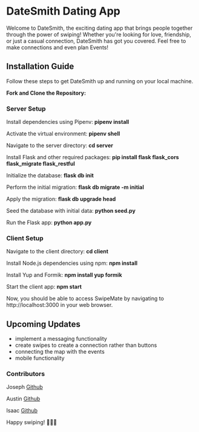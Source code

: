 # DateSmith Dating App

Welcome to DateSmith, the exciting dating app that brings people together through the power of swiping! Whether you're looking for love, friendship, or just a casual connection, DateSmith has got you covered. Feel free to make connections and even plan Events!

## Installation Guide
Follow these steps to get DateSmith up and running on your local machine.

**Fork and Clone the Repository:**

### Server Setup
Install dependencies using Pipenv:
**pipenv install**

Activate the virtual environment:
**pipenv shell**

Navigate to the server directory:
**cd server**

Install Flask and other required packages:
**pip install flask flask_cors flask_migrate flask_restful**

Initialize the database:
**flask db init**

Perform the initial migration:
**flask db migrate -m initial**

Apply the migration:
**flask db upgrade head**

Seed the database with initial data:
**python seed.py**

Run the Flask app:
**python app.py**

### Client Setup
Navigate to the client directory:
**cd client**

Install Node.js dependencies using npm:
**npm install**

Install Yup and Formik:
**npm install yup formik**

Start the client app:
**npm start**

Now, you should be able to access SwipeMate by navigating to http://localhost:3000 in your web browser.

## Upcoming Updates
- implement a messaging functionality
- create swipes to create a connection rather than buttons
- connecting the map with the events
- mobile functionality


### Contributors

Joseph [Github](https://github.com/joeylee08)

Austin [Github](https://github.com/austinohlfs96)

Isaac [Github](https://github.com/isaacwilhite)

Happy swiping! 💖🔥✨
